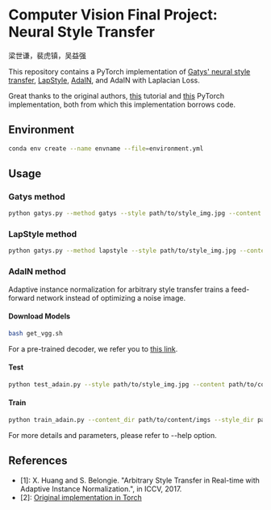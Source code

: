 # Computer Vision Final Project: Neural Style Transfer

梁世谦，裴虎镇，吴益强

This repository contains a PyTorch implementation of [Gatys' neural style transfer](https://www.cv-foundation.org/openaccess/content_cvpr_2016/papers/Gatys_Image_Style_Transfer_CVPR_2016_paper.pdf), [LapStyle](https://arxiv.org/abs/1707.01253), [AdaIN](https://arxiv.org/abs/1703.06868), and AdaIN with Laplacian Loss.

Great thanks to the original authors, [this](https://d2l.ai/chapter_computer-vision/neural-style.html) tutorial and [this](https://github.com/naoto0804/pytorch-AdaIN) PyTorch implementation, both from which this implementation borrows code.

## Environment

```bash
conda env create --name envname --file=environment.yml
```

## Usage

### Gatys method

```bash
python gatys.py --method gatys --style path/to/style_img.jpg --content path/to/content_img.jpg
```

### LapStyle method

```bash
python gatys.py --method lapstyle --style path/to/style_img.jpg --content path/to/content_img.jpg
```

### AdaIN method

Adaptive instance normalization for arbitrary style transfer trains a feed-forward network instead of optimizing a noise image.

#### Download Models
```bash
bash get_vgg.sh
```
For a pre-trained decoder, we refer you to [this link](https://github.com/naoto0804/pytorch-AdaIN).

#### Test

```bash
python test_adain.py --style path/to/style_img.jpg --content path/to/content_img.jpg
```

#### Train
```bash
python train_adain.py --content_dir path/to/content/imgs --style_dir path/to/style/imgs
```

For more details and parameters, please refer to --help option.

## References
- [1]: X. Huang and S. Belongie. "Arbitrary Style Transfer in Real-time with Adaptive Instance Normalization.", in ICCV, 2017.
- [2]: [Original implementation in Torch](https://github.com/xunhuang1995/AdaIN-style)
